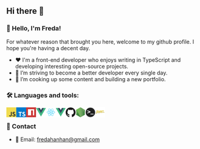 ## Hi there 👋

<!--
**FredaFei/FredaFei** is a ✨ _special_ ✨ repository because its `README.md` (this file) appears on your GitHub profile.

Here are some ideas to get you started:

- 🔭 I’m currently working on ...
- 🌱 I’m currently learning ...
- 👯 I’m looking to collaborate on ...
- 🤔 I’m looking for help with ...
- 💬 Ask me about ...
- 📫 How to reach me: ...
- 😄 Pronouns: ...
- ⚡ Fun fact: ...
-->

### 👋 Hello, I'm Freda!

For whatever reason that brought you here, welcome to my github profile. I hope you're having a decent day.
- ❤️ I'm a front-end developer who enjoys writing in TypeScript and developing interesting open-source projects.
- 🌱 I’m striving to become a better developer every single day.
- 🥘 I’m cooking up some content and building a new portfolio.

### 🛠 Languages and tools: 

<img align="left" width="26px" src="https://raw.githubusercontent.com/github/explore/80688e429a7d4ef2fca1e82350fe8e3517d3494d/topics/javascript/javascript.png" />
<img align="left" width="26px" src="https://raw.githubusercontent.com/github/explore/80688e429a7d4ef2fca1e82350fe8e3517d3494d/topics/typescript/typescript.png" />
<img align="left" width="26px" src="https://raw.githubusercontent.com/github/explore/80688e429a7d4ef2fca1e82350fe8e3517d3494d/topics/npm/npm.png" />
<img align="left" width="26px" alt="vue" src="https://raw.githubusercontent.com/github/explore/5c058a388828bb5fde0bcafd4bc867b5bb3f26f3/topics/vue/vue.png">
<img align="left" width="26px" src="https://raw.githubusercontent.com/github/explore/80688e429a7d4ef2fca1e82350fe8e3517d3494d/topics/react/react.png" />
<img align="left" width="26px" src="https://raw.githubusercontent.com/github/explore/80688e429a7d4ef2fca1e82350fe8e3517d3494d/topics/vue/vue.png" />
<img align="left" width="26px" src="https://raw.githubusercontent.com/github/explore/78df643247d429f6cc873026c0622819ad797942/topics/github/github.png" />
<img align="left" width="26px" src="https://raw.githubusercontent.com/github/explore/80688e429a7d4ef2fca1e82350fe8e3517d3494d/topics/nodejs/nodejs.png" />
<img align="left" width="26px" src="https://raw.githubusercontent.com/github/explore/80688e429a7d4ef2fca1e82350fe8e3517d3494d/topics/terminal/terminal.png" />
<img align="left" width="26px" src="https://raw.githubusercontent.com/github/explore/80688e429a7d4ef2fca1e82350fe8e3517d3494d/topics/babel/babel.png"/>

<br/>

### 💬 Contact

- 📧 Email: [fredahanhan@gmail.com](mailto:fredahanhan@gmail.com)
<!-- - 🌐 portfolio: [your-portfolio.com](https://your-portfolio.com) -->

<!-- 添加项目卡片 -->
<!-- 
### 🚧 Recent Projects

[![astro-blog](https://github-readme-stats.vercel.app/api/pin/?username=FredaFei&repo=astro-blog&theme=radical)](https://github.com/FredaFei/astro-blog)
[![peach ](https://github-readme-stats.vercel.app/api/pin/?username=FredaFei&repo=peach&theme=radical)](https://github.com/FredaFei/peach)
[![tomato-ruby](https://github-readme-stats.vercel.app/api/pin/?username=FredaFei&repo=tomato-ruby&theme=radical)](https://github.com/FredaFei/tomato-ruby)
-->
<!-- 添加活动日历 -->
<!-- ![GitHub 活动日历](https://github-readme-activity-graph.vercel.app/graph?username=FredaFei&theme=react-dark) -->
